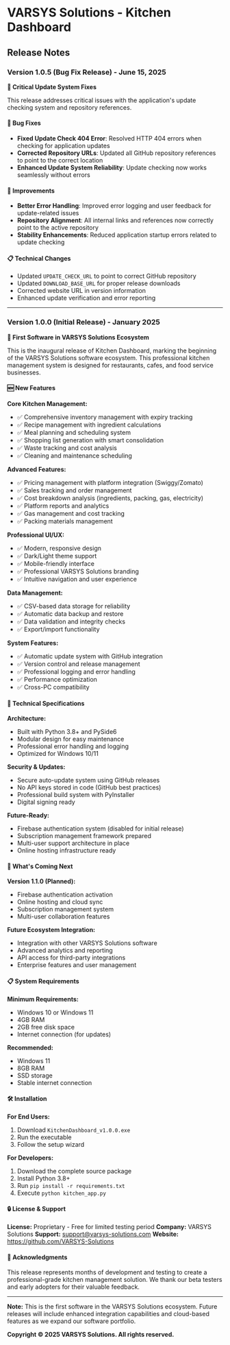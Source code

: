 # VARSYS Solutions - Kitchen Dashboard
## Release Notes

### Version 1.0.5 (Bug Fix Release) - June 15, 2025

**🔧 Critical Update System Fixes**

This release addresses critical issues with the application's update checking system and repository references.

#### 🐛 Bug Fixes
- **Fixed Update Check 404 Error**: Resolved HTTP 404 errors when checking for application updates
- **Corrected Repository URLs**: Updated all GitHub repository references to point to the correct location
- **Enhanced Update System Reliability**: Update checking now works seamlessly without errors

#### 🚀 Improvements
- **Better Error Handling**: Improved error logging and user feedback for update-related issues
- **Repository Alignment**: All internal links and references now correctly point to the active repository
- **Stability Enhancements**: Reduced application startup errors related to update checking

#### 📋 Technical Changes
- Updated `UPDATE_CHECK_URL` to point to correct GitHub repository
- Updated `DOWNLOAD_BASE_URL` for proper release downloads
- Corrected website URL in version information
- Enhanced update verification and error reporting

---

### Version 1.0.0 (Initial Release) - January 2025

**🎉 First Software in VARSYS Solutions Ecosystem**

This is the inaugural release of Kitchen Dashboard, marking the beginning of the VARSYS Solutions software ecosystem. This professional kitchen management system is designed for restaurants, cafes, and food service businesses.

#### 🆕 New Features

**Core Kitchen Management:**
- ✅ Comprehensive inventory management with expiry tracking
- ✅ Recipe management with ingredient calculations
- ✅ Meal planning and scheduling system
- ✅ Shopping list generation with smart consolidation
- ✅ Waste tracking and cost analysis
- ✅ Cleaning and maintenance scheduling

**Advanced Features:**
- ✅ Pricing management with platform integration (Swiggy/Zomato)
- ✅ Sales tracking and order management
- ✅ Cost breakdown analysis (ingredients, packing, gas, electricity)
- ✅ Platform reports and analytics
- ✅ Gas management and cost tracking
- ✅ Packing materials management

**Professional UI/UX:**
- ✅ Modern, responsive design
- ✅ Dark/Light theme support
- ✅ Mobile-friendly interface
- ✅ Professional VARSYS Solutions branding
- ✅ Intuitive navigation and user experience

**Data Management:**
- ✅ CSV-based data storage for reliability
- ✅ Automatic data backup and restore
- ✅ Data validation and integrity checks
- ✅ Export/import functionality

**System Features:**
- ✅ Automatic update system with GitHub integration
- ✅ Version control and release management
- ✅ Professional logging and error handling
- ✅ Performance optimization
- ✅ Cross-PC compatibility

#### 🔧 Technical Specifications

**Architecture:**
- Built with Python 3.8+ and PySide6
- Modular design for easy maintenance
- Professional error handling and logging
- Optimized for Windows 10/11

**Security & Updates:**
- Secure auto-update system using GitHub releases
- No API keys stored in code (GitHub best practices)
- Professional build system with PyInstaller
- Digital signing ready

**Future-Ready:**
- Firebase authentication system (disabled for initial release)
- Subscription management framework prepared
- Multi-user support architecture in place
- Online hosting infrastructure ready

#### 🚀 What's Coming Next

**Version 1.1.0 (Planned):**
- Firebase authentication activation
- Online hosting and cloud sync
- Subscription management system
- Multi-user collaboration features

**Future Ecosystem Integration:**
- Integration with other VARSYS Solutions software
- Advanced analytics and reporting
- API access for third-party integrations
- Enterprise features and user management

#### 📋 System Requirements

**Minimum Requirements:**
- Windows 10 or Windows 11
- 4GB RAM
- 2GB free disk space
- Internet connection (for updates)

**Recommended:**
- Windows 11
- 8GB RAM
- SSD storage
- Stable internet connection

#### 🛠️ Installation

**For End Users:**
1. Download `KitchenDashboard_v1.0.0.exe`
2. Run the executable
3. Follow the setup wizard

**For Developers:**
1. Download the complete source package
2. Install Python 3.8+
3. Run `pip install -r requirements.txt`
4. Execute `python kitchen_app.py`

#### 🔒 License & Support

**License:** Proprietary - Free for limited testing period
**Company:** VARSYS Solutions
**Support:** support@varsys-solutions.com
**Website:** https://github.com/VARSYS-Solutions

#### 🙏 Acknowledgments

This release represents months of development and testing to create a professional-grade kitchen management solution. We thank our beta testers and early adopters for their valuable feedback.

---

**Note:** This is the first software in the VARSYS Solutions ecosystem. Future releases will include enhanced integration capabilities and cloud-based features as we expand our software portfolio.

**Copyright © 2025 VARSYS Solutions. All rights reserved.**
